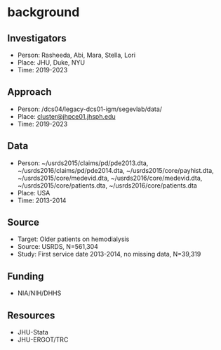 # background

## Investigators
* Person: Rasheeda, Abi, Mara, Stella, Lori
* Place: JHU, Duke, NYU
* Time: 2019-2023

## Approach
* Person: /dcs04/legacy-dcs01-igm/segevlab/data/ 
* Place: cluster@jhpce01.jhsph.edu
* Time: 2019-2023

## Data
* Person: ~/usrds2015/claims/pd/pde2013.dta, ~/usrds2016/claims/pd/pde2014.dta, ~/usrds2015/core/payhist.dta, ~/usrds2015/core/medevid.dta, ~/usrds2016/core/medevid.dta, ~/usrds2015/core/patients.dta, ~/usrds2016/core/patients.dta 
* Place: USA
* Time: 2013-2014

## Source
* Target: Older patients on hemodialysis
* Source: USRDS, N=561,304
* Study: First service date 2013-2014, no missing data, N=39,319

## Funding
* NIA/NIH/DHHS

## Resources
* JHU-Stata
* JHU-ERGOT/TRC
